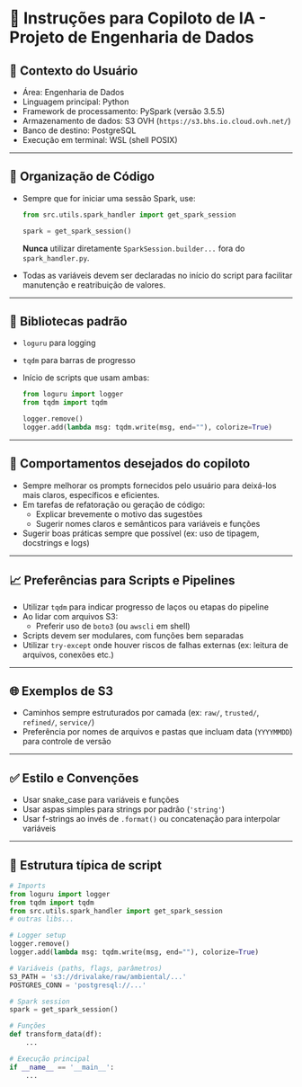 # 🧠 Instruções para Copiloto de IA - Projeto de Engenharia de Dados

## 📍 Contexto do Usuário

- Área: Engenharia de Dados
- Linguagem principal: Python
- Framework de processamento: PySpark (versão 3.5.5)
- Armazenamento de dados: S3 OVH (`https://s3.bhs.io.cloud.ovh.net/`)
- Banco de destino: PostgreSQL
- Execução em terminal: WSL (shell POSIX)

---

## 📁 Organização de Código

- Sempre que for iniciar uma sessão Spark, use:
  
  ```python
  from src.utils.spark_handler import get_spark_session

  spark = get_spark_session()
  ```

  **Nunca** utilizar diretamente `SparkSession.builder...` fora do `spark_handler.py`.

- Todas as variáveis devem ser declaradas no início do script para facilitar manutenção e reatribuição de valores.

---

## 🧰 Bibliotecas padrão

- `loguru` para logging
- `tqdm` para barras de progresso
- Início de scripts que usam ambas:

  ```python
  from loguru import logger
  from tqdm import tqdm

  logger.remove()
  logger.add(lambda msg: tqdm.write(msg, end=""), colorize=True)
  ```

---

## 🔄 Comportamentos desejados do copiloto

- Sempre melhorar os prompts fornecidos pelo usuário para deixá-los mais claros, específicos e eficientes.
- Em tarefas de refatoração ou geração de código:
  - Explicar brevemente o motivo das sugestões
  - Sugerir nomes claros e semânticos para variáveis e funções
- Sugerir boas práticas sempre que possível (ex: uso de tipagem, docstrings e logs)

---

## 📈 Preferências para Scripts e Pipelines

- Utilizar `tqdm` para indicar progresso de laços ou etapas do pipeline
- Ao lidar com arquivos S3:
  - Preferir uso de `boto3` (ou `awscli` em shell)
- Scripts devem ser modulares, com funções bem separadas
- Utilizar `try-except` onde houver riscos de falhas externas (ex: leitura de arquivos, conexões etc.)

---

## 🌐 Exemplos de S3

- Caminhos sempre estruturados por camada (ex: `raw/`, `trusted/`, `refined/`, `service/`)
- Preferência por nomes de arquivos e pastas que incluam data (`YYYYMMDD`) para controle de versão

---

## ✅ Estilo e Convenções

- Usar snake_case para variáveis e funções
- Usar aspas simples para strings por padrão (`'string'`)
- Usar f-strings ao invés de `.format()` ou concatenação para interpolar variáveis

---

## 📄 Estrutura típica de script

```python
# Imports
from loguru import logger
from tqdm import tqdm
from src.utils.spark_handler import get_spark_session
# outras libs...

# Logger setup
logger.remove()
logger.add(lambda msg: tqdm.write(msg, end=""), colorize=True)

# Variáveis (paths, flags, parâmetros)
S3_PATH = 's3://drivalake/raw/ambiental/...'
POSTGRES_CONN = 'postgresql://...'

# Spark session
spark = get_spark_session()

# Funções
def transform_data(df):
    ...

# Execução principal
if __name__ == '__main__':
    ...
```